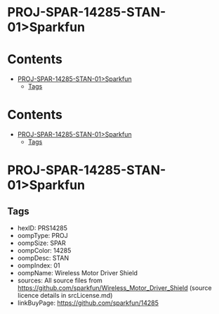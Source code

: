 
PROJ-SPAR-14285-STAN-01>Sparkfun
================================

Contents
========

* [PROJ-SPAR-14285-STAN-01>Sparkfun](#proj-spar-14285-stan-01sparkfun)
	* [Tags](#tags)

Contents
========

* [PROJ-SPAR-14285-STAN-01>Sparkfun](#proj-spar-14285-stan-01sparkfun)
	* [Tags](#tags)

# PROJ-SPAR-14285-STAN-01>Sparkfun

## Tags

- hexID: PRS14285
- oompType: PROJ
- oompSize: SPAR
- oompColor: 14285
- oompDesc: STAN
- oompIndex: 01
- oompName: Wireless Motor Driver Shield
- sources: All source files from https://github.com/sparkfun/Wireless_Motor_Driver_Shield (source licence details in srcLicense.md)
- linkBuyPage: https://github.com/sparkfun/14285
